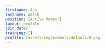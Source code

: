 ```yaml
---
firstname: Ann
lastname: Walsh
position: [Active Member]
layout: profile
join_date:
training: []
profile: /assets/img/members/default/0.png
---
```

